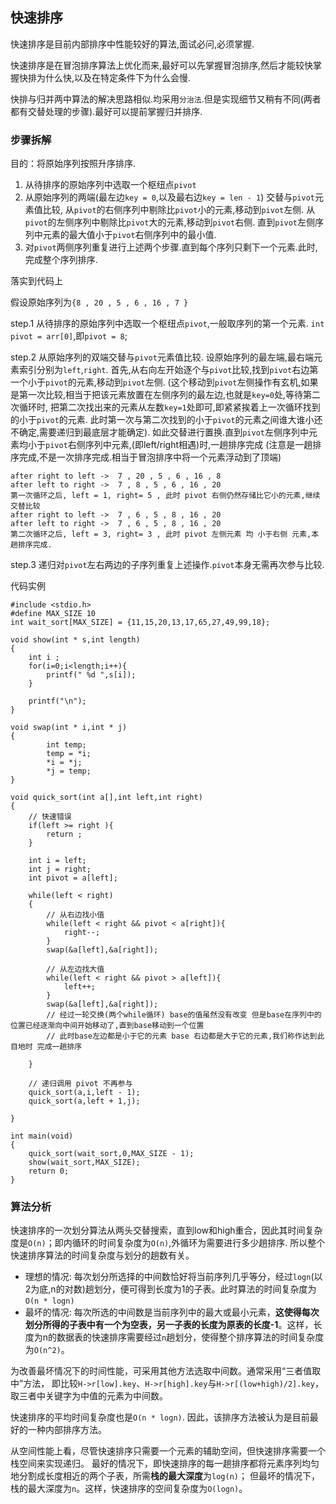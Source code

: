 ## 快速排序

快速排序是目前内部排序中性能较好的算法,面试必问,必须掌握.

快速排序是在冒泡排序算法上优化而来,最好可以先掌握冒泡排序,然后才能较快掌握快排为什么快,以及在特定条件下为什么会慢.

快排与归并两中算法的解决思路相似.均采用`分治法`.但是实现细节又稍有不同(两者都有交替处理的步骤).最好可以提前掌握归并排序.

### 步骤拆解

目的：将原始序列按照升序排序.

 1. 从待排序的原始序列中选取一个枢纽点`pivot`
 1. 从原始序列的两端(最左边`key = 0`,以及最右边`key = len - 1`) 交替与`pivot`元素值比较,
 从`pivot`的右侧序列中剔除比`pivot`小的元素,移动到`pivot`左侧.
 从`pivot`的左侧序列中剔除比`pivot`大的元素,移动到`pivot`右侧.
 直到`pivot`左侧序列中元素的最大值小于`pivot`右侧序列中的最小值.
 1. 对`pivot`两侧序列重复进行上述两个步骤.直到每个序列只剩下一个元素.此时,完成整个序列排序.

落实到代码上

假设原始序列为`{8 , 20 , 5 , 6 , 16 , 7 }`

step.1 从待排序的原始序列中选取一个枢纽点`pivot`,一般取序列的第一个元素. `int pivot = arr[0]`,即`pivot = 8`;

step.2 从原始序列的双端交替与`pivot`元素值比较.
    设原始序列的最左端,最右端元素索引分别为`left`,`right`.
    首先,从右向左开始逐个与`pivot`比较,找到`pivot`右边第一个小于`pivot`的元素,移动到`pivot`左侧. 
    (这个移动到`pivot`左侧操作有玄机,如果是第一次比较,相当于把该元素放置在左侧序列的最左边,也就是`key=0`处,等待第二次循环时,
    把第二次找出来的元素从左数`key=1`处即可,即紧紧挨着上一次循环找到的小于`pivot`的元素.
    此时第一次与第二次找到的小于`pivot`的元素之间谁大谁小还不确定,需要递归到最底层才能确定).
    如此交替进行置换.直到`pivot`左侧序列中元素均小于`pivot`右侧序列中元素,(即left/right相遇)时,一趟排序完成
    (注意是一趟排序完成,不是一次排序完成.相当于冒泡排序中将一个元素浮动到了顶端)
    
    after right to left ->  7 , 20 , 5 , 6 , 16 , 8
    after left to right ->  7 , 8 , 5 , 6 , 16 , 20
    第一次循环之后, left = 1, right= 5 , 此时 pivot 右侧仍然存储比它小的元素,继续交替比较
    after right to left ->  7 , 6 , 5 , 8 , 16 , 20  
    after left to right ->  7 , 6 , 5 , 8 , 16 , 20
    第二次循环之后, left = 3, right= 3 , 此时 pivot 左侧元素 均 小于右侧 元素,本趟排序完成.
    
step.3 递归对`pivot`左右两边的子序列重复上述操作.`pivot`本身无需再次参与比较.

代码实例

    #include <stdio.h>
    #define MAX_SIZE 10
    int wait_sort[MAX_SIZE] = {11,15,20,13,17,65,27,49,99,18};
    
    void show(int * s,int length)
    {
        int i ;
        for(i=0;i<length;i++){
            printf(" %d ",s[i]);
        }
    
        printf("\n");
    }
    
    void swap(int * i,int * j)
    {
            int temp;
            temp = *i;
            *i = *j;
            *j = temp;
    }
    
    void quick_sort(int a[],int left,int right)
    {
        // 快速错误
        if(left >= right ){
            return ;
        }
    
        int i = left;
        int j = right;
        int pivot = a[left];
    
        while(left < right)
        {
            // 从右边找小值
            while(left < right && pivot < a[right]){
                right--;
            }
            swap(&a[left],&a[right]);
    
            // 从左边找大值
            while(left < right && pivot > a[left]){
                left++;
            }
            swap(&a[left],&a[right]);
            // 经过一轮交换(两个while循环) base的值虽然没有改变 但是base在序列中的位置已经逐渐向中间开始移动了,直到base移动到一个位置
            // 此时base左边都是小于它的元素 base 右边都是大于它的元素,我们称作达到此目地时 完成一趟排序
            
        }
    
        // 递归调用 pivot 不再参与
        quick_sort(a,i,left - 1);
        quick_sort(a,left + 1,j);
    
    }
    
    int main(void)
    {
        quick_sort(wait_sort,0,MAX_SIZE - 1);
        show(wait_sort,MAX_SIZE);
        return 0;
    }

    
      
### 算法分析

快速排序的一次划分算法从两头交替搜索，直到low和high重合，因此其时间复杂度是`O(n)`；即内循环的时间复杂度为`O(n)`,外循环为需要进行多少趟排序.
所以整个快速排序算法的时间复杂度与划分的趟数有关。

 - 理想的情况: 每次划分所选择的中间数恰好将当前序列几乎等分，经过`logn`(以2为底,n的对数)趟划分，便可得到长度为1的子表。此时算法的时间复杂度为`O(n * logn)`
 - 最坏的情况: 每次所选的中间数是当前序列中的最大或最小元素，**这使得每次划分所得的子表中有一个为空表，另一子表的长度为原表的长度-1**。这样，长度为n的数据表的快速排序需要经过`n`趟划分，使得整个排序算法的时间复杂度为`O(n^2)`。

为改善最坏情况下的时间性能，可采用其他方法选取中间数。通常采用“三者值取中”方法，
即比较`H->r[low].key`、`H->r[high].key`与`H->r[(low+high)/2].key`，取三者中关键字为中值的元素为中间数。

快速排序的平均时间复杂度也是`O(n * logn)`. 因此，该排序方法被认为是目前最好的一种内部排序方法。

从空间性能上看，尽管快速排序只需要一个元素的辅助空间，但快速排序需要一个栈空间来实现递归。
最好的情况下，即快速排序的每一趟排序都将元素序列均匀地分割成长度相近的两个子表，所需**栈的最大深度**为`log(n)`；
但最坏的情况下，栈的最大深度为`n`。这样，快速排序的空间复杂度为`O(logn)`。



